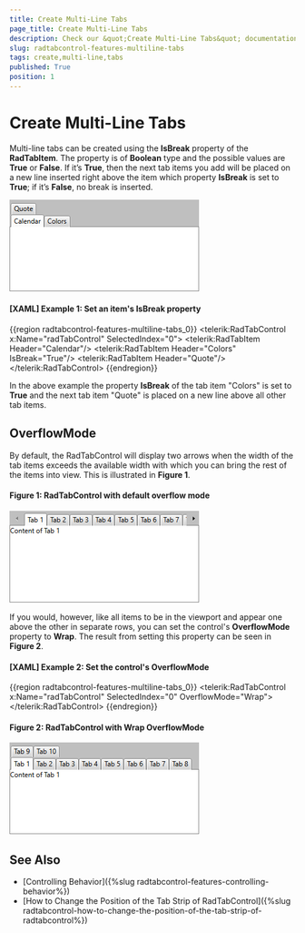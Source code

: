 ```yaml
---
title: Create Multi-Line Tabs
page_title: Create Multi-Line Tabs
description: Check our &quot;Create Multi-Line Tabs&quot; documentation article for the RadTabControl {{ site.framework_name }} control.
slug: radtabcontrol-features-multiline-tabs
tags: create,multi-line,tabs
published: True
position: 1
---
```


# Create Multi-Line Tabs

Multi-line tabs can be created using the __IsBreak__ property of the __RadTabItem__. The property is of __Boolean__ type and the possible values are __True__ or __False__. If it’s __True__, then the next tab items you add will be placed on a new line inserted right above the item which property __IsBreak__ is set to __True__; if it’s __False__, no break is inserted.

![WPF RadTabControl Multi-Line Tabs](images/RadTabControl_Figure_00650.png)

#### __[XAML] Example 1: Set an item's IsBreak property__

{{region radtabcontrol-features-multiline-tabs_0}}
	<telerik:RadTabControl x:Name="radTabControl" SelectedIndex="0">
	    <telerik:RadTabItem Header="Calendar"/>
	    <telerik:RadTabItem Header="Colors" IsBreak="True"/>
	    <telerik:RadTabItem Header="Quote"/>
	</telerik:RadTabControl>
{{endregion}}

In the above example the property __IsBreak__ of the tab item "Colors" is set to __True__ and the next tab item "Quote" is placed on a new line above all other tab items.

## OverflowMode

By default, the RadTabControl will display two arrows when the width of the tab items exceeds the available width with which you can bring the rest of the items into view. This is illustrated in **Figure 1**.

#### Figure 1: RadTabControl with default overflow mode

![RadTabControl with default overflow mode](images/Scroll-OverflowMode.png)

If you would, however, like all items to be in the viewport and appear one above the other in separate rows, you can set the control's **OverflowMode** property to **Wrap**. The result from setting this property can be seen in **Figure 2**.

#### __[XAML] Example 2: Set the control's OverflowMode__

{{region radtabcontrol-features-multiline-tabs_0}}
	<telerik:RadTabControl x:Name="radTabControl" SelectedIndex="0" OverflowMode="Wrap">
		<!-- ... -->
	</telerik:RadTabControl>
{{endregion}}

#### Figure 2: RadTabControl with Wrap OverflowMode

![RadTabControl with Wrap OverflowMode](images/Wrap-OverflowMode.png)

## See Also

* [Controlling Behavior]({%slug radtabcontrol-features-controlling-behavior%})
* [How to Change the Position of the Tab Strip of RadTabControl]({%slug radtabcontrol-how-to-change-the-position-of-the-tab-strip-of-radtabcontrol%})